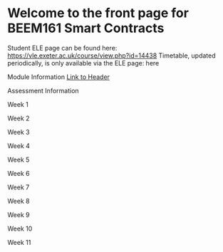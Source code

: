 # Welcome to the front page for BEEM161 Smart Contracts

Student ELE page can be found here: https://vle.exeter.ac.uk/course/view.php?id=14438 
Timetable, updated periodically, is only available via the ELE page: here

Module Information
<a href="./">Link to Header</a>

Assessment Information

Week 1

Week 2

Week 3

Week 4

Week 5

Week 6

Week 7

Week 8

Week 9 

Week 10 

Week 11


